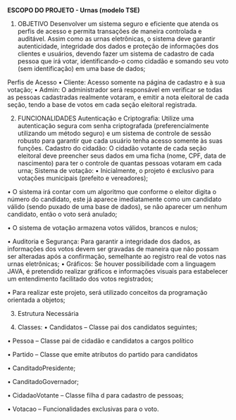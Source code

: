 <b>ESCOPO DO PROJETO - Urnas (modelo TSE)</b>
<br>

1.	OBJETIVO
Desenvolver um sistema seguro e eficiente que atenda os perfis de acesso e permita transações de maneira controlada e auditável. Assim como as urnas eletrônicas, o sistema deve garantir autenticidade, integridade dos dados e proteção de informações dos clientes e usuários, devendo fazer um sistema de cadastro de cada pessoa que irá votar, identificando-o como cidadão e somando seu voto (sem identificação) em uma base de dados;

Perfis de Acesso
•	Cliente: Acesso somente na página de cadastro e à sua votação;
•	Admin: O administrador será responsável em verificar se todas as pessoas cadastradas realmente votaram, e emitir a nota eleitoral de cada seção, tendo a base de votos em cada seção eleitoral registrada. 

2.	FUNCIONALIDADES
Autenticação e Criptografia: Utilize uma autenticação segura com senha criptografada (preferencialmente utilizando um método seguro) e um sistema de controle de sessão robusto para garantir que cada usuário tenha acesso somente às suas funções.
Cadastro do cidadão: O cidadão votante de cada seção eleitoral deve preencher seus dados em uma ficha (nome, CPF, data de nascimento) para ter o controle de quantas pessoas votaram em cada urna;
Sistema de votação: 
•	Inicialmente, o projeto é exclusivo para votações municipais (prefeito e vereadores);

•	O sistema irá contar com um algoritmo que conforme o eleitor digita o número do candidato, este já aparece imediatamente como um candidato válido (sendo puxado de uma base de dados), se não aparecer um nenhum candidato, então o voto será anulado;

•	O sistema de votação armazena votos válidos, brancos e nulos;

•	Auditoria e Segurança: Para garantir a integridade dos dados, as informações dos votos devem ser gravadas de maneira que não possam ser alteradas após a confirmação, semelhante ao registro real de votos nas urnas eletrônicas;
•	Gráficos: Se houver possibilidade com a linguagem JAVA, é pretendido realizar gráficos e informações visuais para estabelecer um entendimento facilitado dos votos registrados;

•	Para realizar este projeto, será utilizado conceitos da programação orientada a objetos;

3.	Estrutura Necessária

1.	Classes: 
•	Candidatos – Classe pai dos candidatos seguintes;

•	Pessoa – Classe pai de cidadão e candidatos a cargos político

•	Partido – Classe que emite atributos do partido para candidatos

•	CanditadoPresidente;

•	CanditadoGovernador;

•	CidadaoVotante – Classe filha d para cadastro de pessoas;

•	Votacao – Funcionalidades exclusivas para o voto.

